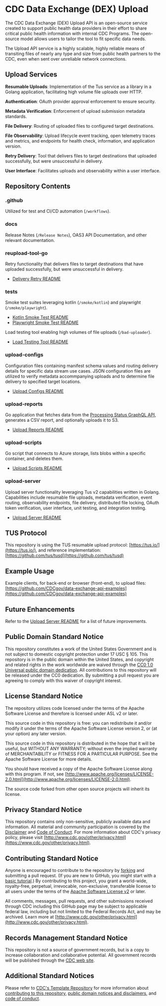 # CDC Data Exchange (DEX) Upload
 
The CDC Data Exchange (DEX) Upload API is an open-source service created to support public health data providers in their effort to share critical public health information with internal CDC Programs. The open-source model allows users to tailor the tool to fit specific data needs. <br/>

The Upload API service is a highly scalable, highly reliable means of transiting files of nearly any type and size from public health partners to the CDC, even when sent over unreliable network connections.

## Upload Services

**Resumable Uploads**: Implementation of the Tus service as a library in a Golang application, facilitating high volume file uploads over HTTP. 

**Authentication**: OAuth provider approval enforcement to ensure security.

**Metadata Verification**: Enforcement of upload submission metadata standards.

**File Delivery**: Routing of uploaded files to configured target destinations.

**File Observability**: Upload lifecycle event tracking, open telemetry traces and metrics, and endpoints for health check, information, and application version. 

**Retry Delivery**: Tool that delivers files to target destinations that uploaded successfully, but were unsuccessful in delivery.

**User Interface**: Facilitates uploads and observability within a user interface.

## Repository Contents

### .github

Utilized for test and CI/CD automation (`/workflows`).

### docs

Release Notes (`/Release Notes`), OAS3 API Documentation, and other relevant documentation.

### reupload-tool-go

Retry functionality that delivers files to target destinations that have uploaded successfully, but were unsuccessful in delivery.
- [Delivery Retry README](https://github.com/CDCgov/data-exchange-upload/blob/main/reupload-tool-go/README.md)

### tests

Smoke test suites leveraging kotlin (`/smoke/kotlin`) and playwright (`/smoke/playwright`).
- [Kotlin Smoke Test README](https://github.com/CDCgov/data-exchange-upload/blob/main/tests/smoke/kotlin/README.md)
- [Playwright Smoke Test README](https://github.com/CDCgov/data-exchange-upload/blob/main/tests/smoke/playwright/README.md)

Load testing tool enabling high volumes of file uploads (`/bad-uploader`).
- [Load Testing Tool README](https://github.com/CDCgov/data-exchange-upload/blob/main/tests/bad-uploader/readme.md)

### upload-configs

Configuration files containing manifest schema values and routing delivery details for specific data stream use cases. JSON configuration files are utilized to verify metadata accommpanying uploads and to determine file delivery to specified target locations.
- [Upload Configs README](https://github.com/CDCgov/data-exchange-upload/blob/main/upload-configs/README.md)

### upload-reports

Go application that fetches data from the [Processing Status GraphQL API](https://github.com/CDCgov/data-exchange-processing-status), generates a CSV report, and optionally uploads it to S3.
- [Upload Reports README](https://github.com/CDCgov/data-exchange-upload/blob/main/upload-reports/README.md)

### upload-scripts

Go script that connects to Azure storage, lists blobs within a specific container, and deletes them.
- [Upload Scripts README](https://github.com/CDCgov/data-exchange-upload/blob/main/upload-scripts/README.md)

### upload-server

Upload server functionality leveraging Tus v2 capabilities written in Golang. Capabilities include resumable file uploads, metadata verification, event routing, observability endpoints, file delivery, distributed file locking, OAuth token verification, user interface, unit testing, and integration testing.
- [Upload Server README](https://github.com/CDCgov/data-exchange-upload/blob/main/upload-server/readme.md)

## TUS Protocol

This repository is using the TUS resumable upload protocol: [https://tus.io/](https://tus.io/), and reference implementation: [https://github.com/tus/tusd](https://github.com/tus/tusd)

## Example Usage

Example clients, for back-end or browser (front-end), to upload files: [https://github.com/CDCgov/data-exchange-api-examples](https://github.com/CDCgov/data-exchange-api-examples)

## Future Enhancements

Refer to the [Upload Server README](https://github.com/CDCgov/data-exchange-upload/blob/main/upload-server/readme.md) for a list of future improvements.

## Public Domain Standard Notice

This repository constitutes a work of the United States Government and is not subject to domestic copyright protection under 17 USC § 105. This repository is in the public domain within the United States, and copyright and related rights in the work worldwide are waived through the [CC0 1.0 Universal public domain dedication](https://creativecommons.org/publicdomain/zero/1.0/). All contributions to this repository will be released under the CC0 dedication. By submitting a pull request you are agreeing to comply with this waiver of copyright interest.

## License Standard Notice

The repository utilizes code licensed under the terms of the Apache Software License and therefore is licensed under ASL v2 or later. <br/>

This source code in this repository is free: you can redistribute it and/or modify it under the terms of the Apache Software License version 2, or (at your option) any later version. <br/>

This source code in this repository is distributed in the hope that it will be useful, but WITHOUT ANY WARRANTY; without even the implied warranty of MERCHANTABILITY or FITNESS FOR A PARTICULAR PURPOSE. See the Apache Software License for more details. <br/>

You should have received a copy of the Apache Software License along with this program. If not, see [http://www.apache.org/licenses/LICENSE-2.0.html](http://www.apache.org/licenses/LICENSE-2.0.html). <br/>

The source code forked from other open source projects will inherit its license.

## Privacy Standard Notice

This repository contains only non-sensitive, publicly available data and information. All material and community participation is covered by the [Disclaimer](https://github.com/CDCgov/template/blob/master/DISCLAIMER.md) and [Code of Conduct](https://github.com/CDCgov/template/blob/mastercode-of-conduct.md). For more information about CDC's privacy policy, please visit [http://www.cdc.gov/other/privacy.html](https://www.cdc.gov/other/privacy.html).

## Contributing Standard Notice

Anyone is encouraged to contribute to the repository by [forking](https://help.github.com/articles/fork-a-repo) and submitting a pull request. (If you are new to GitHub, you might start with a [basic tutorial](https://help.github.com/articles/set-up-git).) By contributing to this project, you grant a world-wide, royalty-free, perpetual, irrevocable, non-exclusive, transferable license to all users under the terms of the [Apache Software License v2](http://www.apache.org/licenses/LICENSE-2.0.html) or later. <br/>

All comments, messages, pull requests, and other submissions received through CDC including this GitHub page may be subject to applicable federal law, including but not limited to the Federal Records Act, and may be archived. Learn more at [http://www.cdc.gov/other/privacy.html](http://www.cdc.gov/other/privacy.html).

## Records Management Standard Notice

This repository is not a source of government records, but is a copy to increase collaboration and collaborative potential. All government records will be published through the [CDC web site](http://www.cdc.gov).

## Additional Standard Notices

Please refer to [CDC's Template Repository](https://github.com/CDCgov/template) for more information about [contributing to this repository](https://github.com/CDCgov/template/blob/master/CONTRIBUTING.md), [public domain notices and disclaimers](https://github.com/CDCgov/template/blob/master/DISCLAIMER.md), and [code of conduct](https://github.com/CDCgov/template/blob/master/code-of-conduct.md).